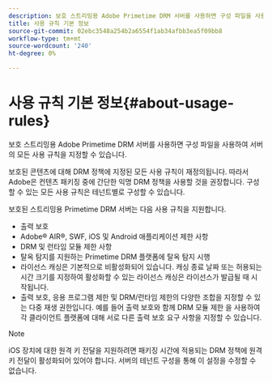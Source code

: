 ```yaml
---
description: 보호 스트리밍용 Adobe Primetime DRM 서버를 사용하면 구성 파일을 사용하여 서버의 모든 사용 규칙을 지정할 수 있습니다.
title: 사용 규칙 기본 정보
source-git-commit: 02ebc3548a254b2a6554f1ab34afbb3ea5f09bb8
workflow-type: tm+mt
source-wordcount: '240'
ht-degree: 0%

---
```


# 사용 규칙 기본 정보{#about-usage-rules}

보호 스트리밍용 Adobe Primetime DRM 서버를 사용하면 구성 파일을 사용하여 서버의 모든 사용 규칙을 지정할 수 있습니다.

보호된 콘텐츠에 대해 DRM 정책에 지정된 모든 사용 규칙이 재정의됩니다. 따라서 Adobe은 컨텐츠 패키징 중에 간단한 익명 DRM 정책을 사용할 것을 권장합니다. 구성할 수 있는 모든 사용 규칙은 테넌트별로 구성할 수 있습니다.

보호된 스트리밍용 Primetime DRM 서버는 다음 사용 규칙을 지원합니다.

* 출력 보호
* Adobe® AIR®, SWF, iOS 및 Android 애플리케이션 제한 사항
* DRM 및 런타임 모듈 제한 사항
* 탈옥 탐지를 지원하는 Primetime DRM 플랫폼에 탈옥 탐지 시행
* 라이선스 캐싱은 기본적으로 비활성화되어 있습니다. 캐싱 종료 날짜 또는 허용되는 시간 크기를 지정하여 활성화할 수 있는 라이선스 캐싱은 라이선스가 발급될 때 시작됩니다.
* 출력 보호, 응용 프로그램 제한 및 DRM/런타임 제한의 다양한 조합을 지정할 수 있는 다중 재생 권한입니다. 예를 들어 출력 보호와 함께 DRM 모듈 제한 을 사용하여 각 클라이언트 플랫폼에 대해 서로 다른 출력 보호 요구 사항을 지정할 수 있습니다.

>[!NOTE]
>
>iOS 장치에 대한 원격 키 전달을 지원하려면 패키징 시간에 적용되는 DRM 정책에 원격 키 전달이 활성화되어 있어야 합니다. 서버의 테넌트 구성을 통해 이 설정을 수정할 수 없습니다.

